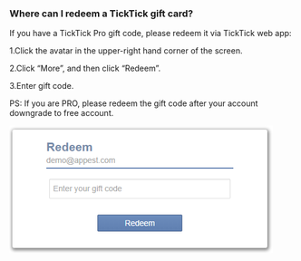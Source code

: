 ### Where can I redeem a TickTick gift card?

If you have a TickTick Pro gift code, please redeem it via TickTick web app:

1.Click the avatar in the upper-right hand corner of the screen.

2.Click “More”, and then click “Redeem”.

3.Enter gift code.

PS: If you are PRO, please redeem the gift code after your account downgrade to free account. 

![](../images/image1.13W.png)
